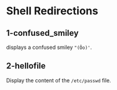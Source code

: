 # Shell Redirections

## 1-confused_smiley
displays a confused smiley `"(Ôo)'`.

## 2-hellofile
Display the content of the `/etc/passwd` file.
